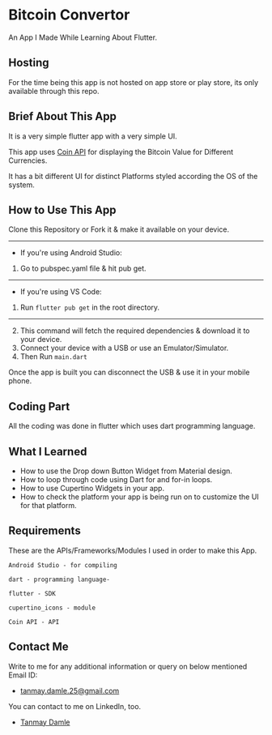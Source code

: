 
# Bitcoin Convertor

An App I Made While Learning About Flutter.

## Hosting

For the time being this app is not hosted on app store or play store, its only available through this repo.


## Brief About This App

It is a very simple flutter app with a very simple UI.


This app uses [Coin API](https://www.coinapi.io/) for displaying the Bitcoin Value for Different Currencies.

It has a bit different UI for distinct Platforms styled according the OS of the system.


## How to Use This App

Clone this Repository or Fork it & make it available on your device.
***
* If you're using Android Studio:

1. Go to pubspec.yaml file & hit pub get.

***

* If you're using VS Code:

1. Run ``` flutter pub get ``` in the root directory.

***

2. This command will fetch the required dependencies & download it to your device.
3. Connect your device with a USB or use an Emulator/Simulator.
4. Then Run ``` main.dart ```

Once the app is built you can disconnect the USB & use it in your mobile phone.

## Coding Part

All the coding was done in flutter which uses dart programming language.


## What I Learned

- How to use the Drop down Button Widget from Material design.
- How to loop through code using Dart for and for-in loops.
- How to use Cupertino Widgets in your app.
- How to check the platform your app is being run on to customize the UI for that platform.

## Requirements

These are the APIs/Frameworks/Modules I used in order to make this App.

```
Android Studio - for compiling

dart - programming language-

flutter - SDK

cupertino_icons - module

Coin API - API

```


## Contact Me

Write to me for any additional information or query on below mentioned Email ID:

* tanmay.damle.25@gmail.com


You can contact to me on LinkedIn, too.

* [Tanmay Damle](https://www.linkedin.com/in/tanmay-damle-924839190/)

